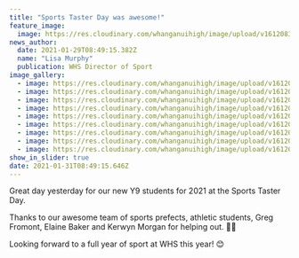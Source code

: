```yaml
---
title: "Sports Taster Day was awesome!"
feature_image:
  image: https://res.cloudinary.com/whanganuihigh/image/upload/v1612083611/News/Sports_Taster_Day_1.jpg
news_author:
  date: 2021-01-29T08:49:15.382Z
  name: "Lisa Murphy"
  publication: WHS Director of Sport
image_gallery:
  - image: https://res.cloudinary.com/whanganuihigh/image/upload/v1612085349/News/Sports_Taster_Day_2.jpg
  - image: https://res.cloudinary.com/whanganuihigh/image/upload/v1612085375/News/Sports_Taster_Day_3.jpg
  - image: https://res.cloudinary.com/whanganuihigh/image/upload/v1612085408/News/Sports_Taster_Day_4.jpg
  - image: https://res.cloudinary.com/whanganuihigh/image/upload/v1612085428/News/Sports_Taster_Day_5.jpg
  - image: https://res.cloudinary.com/whanganuihigh/image/upload/v1612085447/News/Sports_Taster_Day_6.jpg
  - image: https://res.cloudinary.com/whanganuihigh/image/upload/v1612085470/News/Sports_Taster_Day_7.jpg
  - image: https://res.cloudinary.com/whanganuihigh/image/upload/v1612085489/News/Sports_Taster_Day_8.jpg
  - image: https://res.cloudinary.com/whanganuihigh/image/upload/v1612085525/News/Sports_Taster_Day_9.jpg
  - image: https://res.cloudinary.com/whanganuihigh/image/upload/v1612085553/News/Sports_Taster_Day_10.jpg
show_in_slider: true
date: 2021-01-31T08:49:15.646Z
---
```

Great day yesterday for our new Y9 students for 2021 at the Sports Taster Day. 

Thanks to our awesome team of sports prefects, athletic students, Greg Fromont, Elaine Baker and Kerwyn Morgan for helping out. 💚💛

Looking forward to a full year of sport at WHS this year! 😊